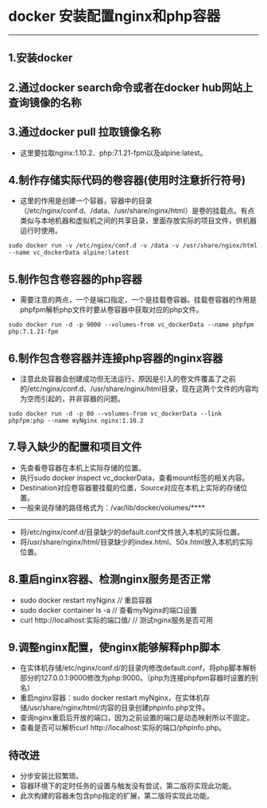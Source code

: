 # docker 安装配置nginx和php容器

***

## 1.安装docker

## 2.通过docker search命令或者在docker hub网站上查询镜像的名称

## 3.通过docker pull 拉取镜像名称

* 这里要拉取nginx:1.10.2、php:7.1.21-fpm以及alpine:latest。

## 4.制作存储实际代码的卷容器(使用时注意折行符号)

* 这里的作用是创建一个容器，容器中的目录（/etc/nginx/conf.d、/data、/usr/share/nginx/html）是卷的挂载点。有点类似与本地机器和虚拟机之间的共享目录，里面存放实际的项目文件，供机器运行时使用。

`sudo docker run -v /etc/nginx/conf.d -v /data -v /usr/share/nginx/html --name vc_dockerData alpine:latest`

## 5.制作包含卷容器的php容器
* 需要注意的两点，一个是端口指定，一个是挂载卷容器。挂载卷容器的作用是phpfpm解析php文件时要从卷容器中获取对应的php文件。

`sudo docker run -d -p 9000 --volumes-from vc_dockerData --name phpfpm php:7.1.21-fpm`

## 6.制作包含卷容器并连接php容器的nginx容器
* 注意此处容器会创建成功但无法运行，原因是引入的卷文件覆盖了之前的/etc/nginx/conf.d、/usr/share/nginx/html目录，现在这两个文件的内容均为空而引起的，并非容器的问题。

`sudo docker run -d -p 80 --volumes-from vc_dockerData --link phpfpm:php --name myNginx nginx:1.10.2`

## 7.导入缺少的配置和项目文件
* 先查看卷容器在本机上实际存储的位置。
* 执行sudo docker inspect vc_dockerData，查看mount标签的相关内容。
* Destination对应卷容器要挂载的位置，Source对应在本机上实际的存储位置。
* 一般来说存储的路径格式为：/var/lib/docker/volumes/****
***
* 将/etc/nginx/conf.d/目录缺少的default.conf文件放入本机的实际位置。
* 将/usr/share/nginx/html/目录缺少的index.html、50x.html放入本机的实际位置。

## 8.重启nginx容器、检测nginx服务是否正常
* sudo docker restart myNginx	// 重启容器
* sudo docker container ls -a	// 查看myNginx的端口设置
* curl http://localhost:实际的端口值/	// 测试nginx服务是否可用

## 9.调整nginx配置，使nginx能够解释php脚本
* 在实体机存储/etc/nginx/conf.d/的目录内修改default.conf，将php脚本解析部分的127.0.0.1:9000修改为php:9000。（php为连接phpfpm容器时设置的别名）
* 重启nginx容器：sudo docker restart myNginx，在实体机存储/usr/share/nginx/html/内容的目录创建phpinfo.php文件。
* 查询nginx重启后开放的端口，因为之前设置的端口是动态映射所以不固定。
* 查看是否可以解析curl http://localhost:实际的端口/phpinfo.php。

## 待改进
* 分步安装比较繁琐。
* 容器环境下的定时任务的设置与触发没有尝试，第二版将实现此功能。
* 此次构建的容器未包含php指定的扩展，第二版将实现此功能。
